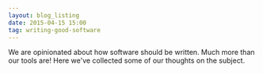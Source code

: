 ```yaml
---
layout: blog_listing
date: 2015-04-15 15:00
tag: writing-good-software
---
```


We are opinionated about how software should be written. Much more than our
tools are! Here we've collected some of our thoughts on the subject.
